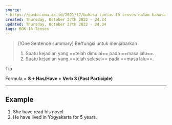 ```yaml
---
source:
- https://pusba.uma.ac.id/2021/12/bahasa-tuntas-16-tenses-dalam-bahasa-inggris-dan-contohnya/
created: Thursday, October 27th 2022 - 24.34
updated: Thursday, October 27th 2022 - 24.34
tags: BOK-16-Tenses
---
```


>[!One Sentence summary]
> Berfungsi untuk menjabarkan
> 1. Suatu kejadian yang ==telah dimulai== pada ==masa lalu==.
> 2. Suatu kejadian yang ==telah selesai== pada ==masa lalu==.

>[!Tip]
>Formula = **S + Has/Have + Verb 3 (Past Participle)**

---
Example
---

1. She have read his novel.
2. He have lived in Yogyakarta for 5 years.